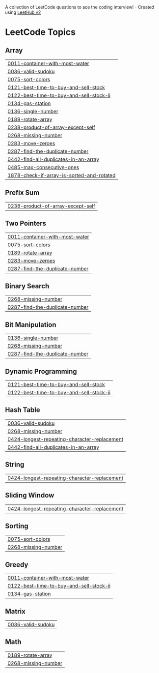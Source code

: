 A collection of LeetCode questions to ace the coding interview! - Created using [LeetHub v2](https://github.com/arunbhardwaj/LeetHub-2.0)
<!---LeetCode Topics Start-->
# LeetCode Topics
## Array
|  |
| ------- |
| [0011-container-with-most-water](https://github.com/varshinimane/DSA-Java/tree/master/0011-container-with-most-water) |
| [0036-valid-sudoku](https://github.com/varshinimane/DSA-Java/tree/master/0036-valid-sudoku) |
| [0075-sort-colors](https://github.com/varshinimane/DSA-Java/tree/master/0075-sort-colors) |
| [0121-best-time-to-buy-and-sell-stock](https://github.com/varshinimane/DSA-Java/tree/master/0121-best-time-to-buy-and-sell-stock) |
| [0122-best-time-to-buy-and-sell-stock-ii](https://github.com/varshinimane/DSA-Java/tree/master/0122-best-time-to-buy-and-sell-stock-ii) |
| [0134-gas-station](https://github.com/varshinimane/DSA-Java/tree/master/0134-gas-station) |
| [0136-single-number](https://github.com/varshinimane/DSA-Java/tree/master/0136-single-number) |
| [0189-rotate-array](https://github.com/varshinimane/DSA-Java/tree/master/0189-rotate-array) |
| [0238-product-of-array-except-self](https://github.com/varshinimane/DSA-Java/tree/master/0238-product-of-array-except-self) |
| [0268-missing-number](https://github.com/varshinimane/DSA-Java/tree/master/0268-missing-number) |
| [0283-move-zeroes](https://github.com/varshinimane/DSA-Java/tree/master/0283-move-zeroes) |
| [0287-find-the-duplicate-number](https://github.com/varshinimane/DSA-Java/tree/master/0287-find-the-duplicate-number) |
| [0442-find-all-duplicates-in-an-array](https://github.com/varshinimane/DSA-Java/tree/master/0442-find-all-duplicates-in-an-array) |
| [0485-max-consecutive-ones](https://github.com/varshinimane/DSA-Java/tree/master/0485-max-consecutive-ones) |
| [1878-check-if-array-is-sorted-and-rotated](https://github.com/varshinimane/DSA-Java/tree/master/1878-check-if-array-is-sorted-and-rotated) |
## Prefix Sum
|  |
| ------- |
| [0238-product-of-array-except-self](https://github.com/varshinimane/DSA-Java/tree/master/0238-product-of-array-except-self) |
## Two Pointers
|  |
| ------- |
| [0011-container-with-most-water](https://github.com/varshinimane/DSA-Java/tree/master/0011-container-with-most-water) |
| [0075-sort-colors](https://github.com/varshinimane/DSA-Java/tree/master/0075-sort-colors) |
| [0189-rotate-array](https://github.com/varshinimane/DSA-Java/tree/master/0189-rotate-array) |
| [0283-move-zeroes](https://github.com/varshinimane/DSA-Java/tree/master/0283-move-zeroes) |
| [0287-find-the-duplicate-number](https://github.com/varshinimane/DSA-Java/tree/master/0287-find-the-duplicate-number) |
## Binary Search
|  |
| ------- |
| [0268-missing-number](https://github.com/varshinimane/DSA-Java/tree/master/0268-missing-number) |
| [0287-find-the-duplicate-number](https://github.com/varshinimane/DSA-Java/tree/master/0287-find-the-duplicate-number) |
## Bit Manipulation
|  |
| ------- |
| [0136-single-number](https://github.com/varshinimane/DSA-Java/tree/master/0136-single-number) |
| [0268-missing-number](https://github.com/varshinimane/DSA-Java/tree/master/0268-missing-number) |
| [0287-find-the-duplicate-number](https://github.com/varshinimane/DSA-Java/tree/master/0287-find-the-duplicate-number) |
## Dynamic Programming
|  |
| ------- |
| [0121-best-time-to-buy-and-sell-stock](https://github.com/varshinimane/DSA-Java/tree/master/0121-best-time-to-buy-and-sell-stock) |
| [0122-best-time-to-buy-and-sell-stock-ii](https://github.com/varshinimane/DSA-Java/tree/master/0122-best-time-to-buy-and-sell-stock-ii) |
## Hash Table
|  |
| ------- |
| [0036-valid-sudoku](https://github.com/varshinimane/DSA-Java/tree/master/0036-valid-sudoku) |
| [0268-missing-number](https://github.com/varshinimane/DSA-Java/tree/master/0268-missing-number) |
| [0424-longest-repeating-character-replacement](https://github.com/varshinimane/DSA-Java/tree/master/0424-longest-repeating-character-replacement) |
| [0442-find-all-duplicates-in-an-array](https://github.com/varshinimane/DSA-Java/tree/master/0442-find-all-duplicates-in-an-array) |
## String
|  |
| ------- |
| [0424-longest-repeating-character-replacement](https://github.com/varshinimane/DSA-Java/tree/master/0424-longest-repeating-character-replacement) |
## Sliding Window
|  |
| ------- |
| [0424-longest-repeating-character-replacement](https://github.com/varshinimane/DSA-Java/tree/master/0424-longest-repeating-character-replacement) |
## Sorting
|  |
| ------- |
| [0075-sort-colors](https://github.com/varshinimane/DSA-Java/tree/master/0075-sort-colors) |
| [0268-missing-number](https://github.com/varshinimane/DSA-Java/tree/master/0268-missing-number) |
## Greedy
|  |
| ------- |
| [0011-container-with-most-water](https://github.com/varshinimane/DSA-Java/tree/master/0011-container-with-most-water) |
| [0122-best-time-to-buy-and-sell-stock-ii](https://github.com/varshinimane/DSA-Java/tree/master/0122-best-time-to-buy-and-sell-stock-ii) |
| [0134-gas-station](https://github.com/varshinimane/DSA-Java/tree/master/0134-gas-station) |
## Matrix
|  |
| ------- |
| [0036-valid-sudoku](https://github.com/varshinimane/DSA-Java/tree/master/0036-valid-sudoku) |
## Math
|  |
| ------- |
| [0189-rotate-array](https://github.com/varshinimane/DSA-Java/tree/master/0189-rotate-array) |
| [0268-missing-number](https://github.com/varshinimane/DSA-Java/tree/master/0268-missing-number) |
<!---LeetCode Topics End-->